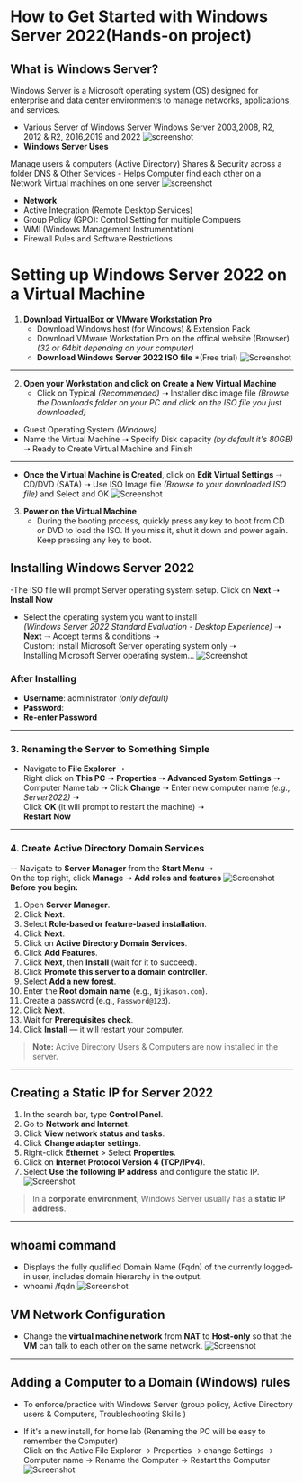 # How to Get Started with Windows Server 2022(Hands-on project)

## What is Windows Server?

 Windows Server is a Microsoft operating system (OS) designed for enterprise and 
data center environments to manage networks, applications, and services.

- Various Server of Windows Server
Windows Server 2003,2008, R2, 2012 & R2, 2016,2019 and 2022
![screenshot](images/screenshot73.jpg)
- **Windows Server Uses**
  
Manage users & computers (Active Directory)
Shares & Security across a folder
DNS & Other Services - Helps Computer find each other on a Network
Virtual machines on one server
![screenshot](images/screenshot74.jpg)
- **Network**
- Active Integration (Remote Desktop Services)
- Group Policy (GPO): Control Setting for multiple Compuers
- WMI (Windows Management Instrumentation)
- Firewall Rules and Software Restrictions
# Setting up Windows Server 2022 on a Virtual Machine 

1. **Download VirtualBox or VMware Workstation Pro**
   - Download Windows host (for Windows) & Extension Pack
   - Download VMware Workstation Pro on the offical website (Browser)
     *(32 or 64bit depending on your computer)*
   - **Download Windows Server 2022 ISO file** *(Free trial)
![Screenshot](images/screenshot75.jpg)
---


2.  **Open your Workstation and click on Create a New Virtual Machine**
    - Click on Typical *(Recommended)*  ➝ Installer disc image file *(Browse the Downloads folder on your PC and click on the ISO file you just downloaded)*  
   - Guest Operating System *(Windows)*  
   - Name the Virtual Machine ➝ Specify Disk capacity *(by default it's 80GB)* ➝ Ready to Create Virtual Machine and Finish
---

- **Once the Virtual Machine is Created**,  click on **Edit Virtual Settings** ➝ CD/DVD (SATA) ➝ Use ISO Image file *(Browse to your downloaded ISO file)* and Select and OK
![Screenshot](images/screenshot1-2.png)

3. **Power on the Virtual Machine**
   - During the booting process, quickly press any key to boot from CD or DVD to load the ISO.
     If you miss it, shut it down and power again. Keep pressing any key to boot.

     
## Installing Windows Server 2022

-The ISO file will prompt Server operating system setup. Click on **Next** ➝ **Install Now**
- Select the operating system you want to install  
  *(Windows Server 2022 Standard Evaluation - Desktop Experience)* ➝ **Next** ➝ Accept terms & conditions ➝  
  Custom: Install Microsoft Server operating system only ➝  
  Installing Microsoft Server operating system...
![Screenshot](images/screenshot.jpg)
### After Installing
- **Username**: administrator *(only default)*
- **Password**:  
- **Re-enter Password**
---
### 3. Renaming the Server to Something Simple

- Navigate to **File Explorer** ➝  
  Right click on **This PC** ➝ **Properties** ➝ **Advanced System Settings** ➝  
  Computer Name tab ➝ Click **Change** ➝ Enter new computer name *(e.g., Server2022)* ➝  
  Click **OK** (it will prompt to restart the machine) ➝  
  **Restart Now**
---
### 4. Create Active Directory Domain Services


-- Navigate to **Server Manager** from the **Start Menu** ➝  
  On the top right, click **Manage** ➝ **Add roles and features**
![Screenshot](images/screenshot2.jpg)
**Before you begin:**
1. Open **Server Manager**.
2. Click **Next**.
3. Select **Role-based or feature-based installation**.
4. Click **Next**.
5. Click on **Active Directory Domain Services**.
6. Click **Add Features**.
7. Click **Next**, then **Install** (wait for it to succeed).
8. Click **Promote this server to a domain controller**.
9. Select **Add a new forest**.
10. Enter the **Root domain name** (e.g., `Njikason.com`).
11. Create a password (e.g., `Password@123`).
12. Click **Next**.
13. Wait for **Prerequisites check**.
14. Click **Install** — it will restart your computer.

> **Note:** Active Directory Users & Computers are now installed in the server.


---
## Creating a Static IP for Server 2022


1. In the search bar, type **Control Panel**.
2. Go to **Network and Internet**.
3. Click **View network status and tasks**.
4. Click **Change adapter settings**.
5. Right-click **Ethernet** > Select **Properties**.
6. Click on **Internet Protocol Version 4 (TCP/IPv4)**.
7. Select **Use the following IP address** and configure the static IP.
![Screenshot](images/screenshot3.jpg)
> In a **corporate environment**, Windows Server usually has a **static IP address**.
---
## whoami command


- Displays the fully qualified Domain Name (Fqdn) of the currently logged- in user, includes domain hierarchy in the output.
- whoami /fqdn
![Screenshot](images/screenshot5.jpg)

## VM Network Configuration

- Change the **virtual machine network** from **NAT** to **Host-only** so that the **VM** can talk to each other on the same network.
![Screenshot](images/screenshot8.jpg)

---
## Adding a Computer to a Domain (Windows) rules

* To enforce/practice with Windows Server (group policy, Active Directory users & Computers, Troubleshooting Skills )

* If it's a new install, for home lab (Renaming the PC will be easy to remember the Computer)  
Click on the Active File Explorer → Properties → change Settings → Computer name → Rename the Computer → Restart the Computer
![Screenshot](images/screenshot.jpg)







